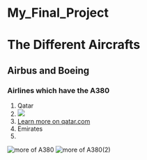 # My_Final_Project
<!DOCTYPE html>
<html>
    <head>
        <meta charset="utf-8">
        <title>My Final Project: The Difference Between Aircrafts</title>
    </head>
    <body>
        <h1>The Different Aircrafts</h1>
        <h2>Airbus and Boeing</h2>
        <h3>Airlines which have the A380</h3>
        <ol>
            <li>Qatar</li>
            <li><img src="https://puui.qpic.cn/vpic/0/k0789viwoc7.png/0"></li>
            <li><a href="https://www.qatar.com/">Learn more on qatar.com</a></li>
            <li>Emirates</li>
            <li><img src=""></li>
        </ol>
        <img src="https://img0.baidu.com/it/u=3612550403,923152265&fm=253&fmt=auto&app=120&f=JPEG?w=851&h=500" alt="more of A380"> 
        <img src="https://n.sinaimg.cn/translate/600/w1920h1080/20190214/zzm1-hswimzz3897264.jpg" alt="more of A380(2)">   
    </body>
</html>
